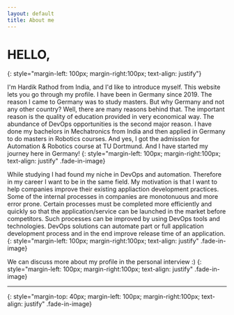 ```yaml
---
layout: default
title: About me
---
```

# HELLO,
{: style="margin-left: 100px; margin-right:100px; text-align: justify"}

I'm Hardik Rathod from India, and I'd like to introduce myself.
This website lets you go through my profile.
I have been in Germany since 2019. 
The reason I came to Germany was to study masters.
But why Germany and not any other country?
Well, there are many reasons behind that. 
The important reason is the quality of education provided in very economical way. 
The abundance of DevOps opportunities is the second major reason.
I have done my bachelors in Mechatronics from India and then applied in Germany to do masters in Robotics courses. 
And yes, I got the admission for Automation & Robotics course at TU Dortmund. 
And I have started my journey here in Germany!
{: style="margin-left: 100px; margin-right:100px; text-align: justify" .fade-in-image}

While studying I had found my niche in DevOps and automation.
Therefore in my career I want to be in the same field.
My motivation is that I want to help companies improve their existing appliaction development practices.
Some of the internal processes in companies are monotonuous and more error prone.
Certain processes must be completed more efficiently and quickly so that the application/service can be launched in the market before competitors.
Such processes can be improved by using DevOps tools and technologies.
DevOps solutions can automate part or full application development process and in the end improve release time of an application.
{: style="margin-left: 100px; margin-right:100px; text-align: justify" .fade-in-image}

We can discuss more about my profile in the personal interview :)
{: style="margin-left: 100px; margin-right:100px; text-align: justify" .fade-in-image}

---
{: style="margin-top: 40px; margin-left: 100px; margin-right:100px; text-align: justify" .fade-in-image}